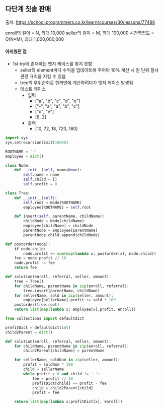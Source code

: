 ## 다단계 칫솔 판매

출처: https://school.programmers.co.kr/learn/courses/30/lessons/77486

enroll의 길이 = N, 최대 10,000
seller의 길이 = M,  최대 100,000
시간복잡도 = O(N*M), 최대 1,000,000,000

#### 아쉬웠던 점
- 1st try에 존재하는 엣지 케이스를 찾지 못함
  - seller의 element마다 수익을 업데이트해 주어야 10% 계산 시 원 단위 절사 관련 규칙을 지킬 수 있음
  - tree의 후위순회로 한꺼번에 계산하려다가 엣지 케이스 발생됨
  - 테스트 케이스
    - 입력
      - ["a", "b", "c", "d", "e"]
      - ["-", "a", "a", "b", "c"]
      - ["d", "e"]
      - [8, 2]
    - 출력
      - [10, 72, 18, 720, 180]
```python
import sys
sys.setrecursionlimit(10000)

ROOTNAME = '-'
employee = dict()

class Node:
    def __init__(self, name=None):
        self.name = name
        self.child = []
        self.profit = 0

class Tree:
    def __init__(self):
        self.root = Node(ROOTNAME)
        employee[ROOTNAME] = self.root

    def insert(self, parentName, childName):
        childNode = Node(childName)
        employee[childName] = childNode
        parentNode = employee[parentName]
        parentNode.child.append(childNode)

def postorder(node):
    if node.child:
        node.profit += sum(map(lambda x: postorder(x), node.child))
    fee = node.profit // 10
    node.profit -= fee
    return fee

def solution(enroll, referral, seller, amount):
    tree = Tree()
    for childName, parentName in zip(enroll, referral):
        tree.insert(parentName, childName)
    for sellerName, sold in zip(seller, amount):
        employee[sellerName].profit += sold * 100
    postorder(tree.root)
    return list(map(lambda x: employee[x].profit, enroll))

```
```python
from collections import defaultdict

profitDict = defaultdict(int)
child2Parent = dict()

def solution(enroll, referral, seller, amount):
    for childName, parentName in zip(enroll, referral):
        child2Parent[childName] = parentName

    for sellerName, soldNum in zip(seller, amount):
        profit = soldNum * 100
        child = sellerName
        while profit > 0 and child != '-':
            fee = profit // 10
            profitDict[child] += profit - fee
            child = child2Parent[child]
            profit = fee

    return list(map(lambda x:profitDict[x], enroll))
```
